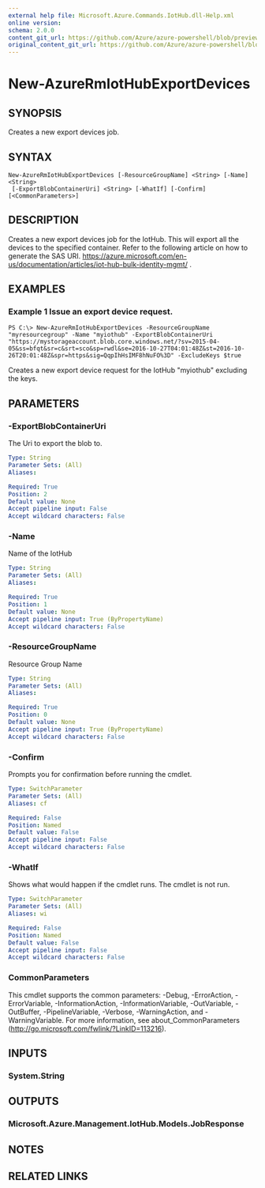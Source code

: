 ```yaml
---
external help file: Microsoft.Azure.Commands.IotHub.dll-Help.xml
online version:
schema: 2.0.0
content_git_url: https://github.com/Azure/azure-powershell/blob/preview/src/ResourceManager/IotHub/Commands.IotHub/help/New-AzureRmIotHubExportDevices.md
original_content_git_url: https://github.com/Azure/azure-powershell/blob/preview/src/ResourceManager/IotHub/Commands.IotHub/help/New-AzureRmIotHubExportDevices.md
---
```


# New-AzureRmIotHubExportDevices

## SYNOPSIS
Creates a new export devices job.

## SYNTAX

```
New-AzureRmIotHubExportDevices [-ResourceGroupName] <String> [-Name] <String>
 [-ExportBlobContainerUri] <String> [-WhatIf] [-Confirm] [<CommonParameters>]
```

## DESCRIPTION
Creates a new export devices job for the IotHub.
This will export all the devices to the specified container. 
Refer to the following article on how to generate the SAS URI.
https://azure.microsoft.com/en-us/documentation/articles/iot-hub-bulk-identity-mgmt/ .

## EXAMPLES

### Example 1 Issue an export device request.
```
PS C:\> New-AzureRmIotHubExportDevices -ResourceGroupName "myresourcegroup" -Name "myiothub" -ExportBlobContainerUri "https://mystorageaccount.blob.core.windows.net/?sv=2015-04-05&ss=bfqt&sr=c&srt=sco&sp=rwdl&se=2016-10-27T04:01:48Z&st=2016-10-26T20:01:48Z&spr=https&sig=QqpIhHsIMF8hNuFO%3D" -ExcludeKeys $true
```

Creates a new export device request for the IotHub "myiothub" excluding the keys.

## PARAMETERS

### -ExportBlobContainerUri
The Uri to export the blob to. 

```yaml
Type: String
Parameter Sets: (All)
Aliases: 

Required: True
Position: 2
Default value: None
Accept pipeline input: False
Accept wildcard characters: False
```

### -Name
Name of the IotHub

```yaml
Type: String
Parameter Sets: (All)
Aliases: 

Required: True
Position: 1
Default value: None
Accept pipeline input: True (ByPropertyName)
Accept wildcard characters: False
```

### -ResourceGroupName
Resource Group Name

```yaml
Type: String
Parameter Sets: (All)
Aliases: 

Required: True
Position: 0
Default value: None
Accept pipeline input: True (ByPropertyName)
Accept wildcard characters: False
```

### -Confirm
Prompts you for confirmation before running the cmdlet.

```yaml
Type: SwitchParameter
Parameter Sets: (All)
Aliases: cf

Required: False
Position: Named
Default value: False
Accept pipeline input: False
Accept wildcard characters: False
```

### -WhatIf
Shows what would happen if the cmdlet runs.
The cmdlet is not run.

```yaml
Type: SwitchParameter
Parameter Sets: (All)
Aliases: wi

Required: False
Position: Named
Default value: False
Accept pipeline input: False
Accept wildcard characters: False
```

### CommonParameters
This cmdlet supports the common parameters: -Debug, -ErrorAction, -ErrorVariable, -InformationAction, -InformationVariable, -OutVariable, -OutBuffer, -PipelineVariable, -Verbose, -WarningAction, and -WarningVariable. For more information, see about_CommonParameters (http://go.microsoft.com/fwlink/?LinkID=113216).

## INPUTS

### System.String

## OUTPUTS

### Microsoft.Azure.Management.IotHub.Models.JobResponse

## NOTES

## RELATED LINKS

